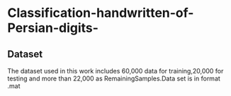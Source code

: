 # Classification-handwritten-of-Persian-digits-
 
    
   
## Dataset
The dataset used in this work includes 60,000 data for training,20,000 for testing and more than 22,000 as RemainingSamples.Data set is in format .mat


